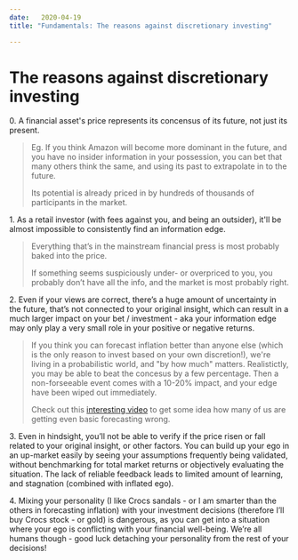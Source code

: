 ```yaml
---
date:   2020-04-19
title: "Fundamentals: The reasons against discretionary investing"

---
```

# The reasons against discretionary investing


0\. A financial asset's price represents its concensus of its future, not just its present.

> Eg. If you think Amazon will become more dominant in the future, and you have no insider information in your possession, you can bet that many others think the same, and using its past to extrapolate in to the future. 
> 
> Its potential is already priced in by hundreds of thousands of participants in the market.

1\. As a retail investor (with fees against you, and being an outsider), it'll be almost impossible to consistently find an information edge.

> Everything that’s in the mainstream financial press is most probably baked into the price.
> 
> If something seems suspiciously under- or overpriced to you, you probably don’t have all the info, and the market is most probably right.

2\. Even if your views are correct, there’s a huge amount of uncertainty in the future, that’s not connected to your original insight, which can result in a much larger impact on your bet / investment - aka your information edge may only play a very small role in your positive or negative returns.

> If you think you can forecast inflation better than anyone else (which is the only reason to invest based on your own discretion!), we're living in a probabilistic world, and "by how much" matters. Realistictly, you may be able to beat the concesus by a few percentage.
> Then a non-forseeable event comes with a 10-20% impact, and your edge have been wiped out immediately.
>
> Check out this [interesting video](https://youtu.be/Oah03QcRxGY?t=16) to get some idea how many of us are getting even basic forecasting wrong.

3\. Even in hindsight, you’ll not be able to verify if the price risen or fall related to your original insight, or other factors. You can build up your ego in an up-market easily by seeing your assumptions frequently being validated, without benchmarking for total market returns or objectively evaluating the situation. The lack of reliable feedback leads to limited amount of learning, and stagnation (combined with inflated ego).

4\. Mixing your personality (I like Crocs sandals - or I am smarter than the others in forecasting inflation) with your investment decisions (therefore I’ll buy Crocs stock - or gold) is dangerous, as you can get into a situation where your ego is conflicting with your financial well-being. We’re all humans though - good luck detaching your personality from the rest of your decisions!
